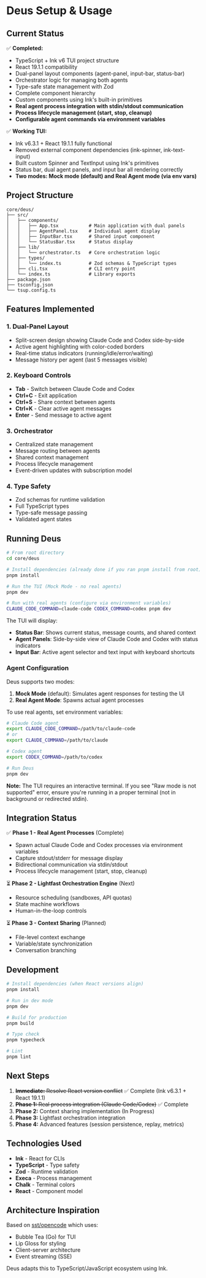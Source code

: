 # Deus Setup & Usage

## Current Status

✅ **Completed:**
- TypeScript + Ink v6 TUI project structure
- React 19.1.1 compatibility
- Dual-panel layout components (agent-panel, input-bar, status-bar)
- Orchestrator logic for managing both agents
- Type-safe state management with Zod
- Complete component hierarchy
- Custom components using Ink's built-in primitives
- **Real agent process integration with stdin/stdout communication**
- **Process lifecycle management (start, stop, cleanup)**
- **Configurable agent commands via environment variables**

✅ **Working TUI:**
- Ink v6.3.1 + React 19.1.1 fully functional
- Removed external component dependencies (ink-spinner, ink-text-input)
- Built custom Spinner and TextInput using Ink's primitives
- Status bar, dual agent panels, and input bar all rendering correctly
- **Two modes: Mock mode (default) and Real Agent mode (via env vars)**

## Project Structure

```
core/deus/
├── src/
│   ├── components/
│   │   ├── App.tsx           # Main application with dual panels
│   │   ├── AgentPanel.tsx    # Individual agent display
│   │   ├── InputBar.tsx      # Shared input component
│   │   └── StatusBar.tsx     # Status display
│   ├── lib/
│   │   └── orchestrator.ts   # Core orchestration logic
│   ├── types/
│   │   └── index.ts          # Zod schemas & TypeScript types
│   ├── cli.tsx               # CLI entry point
│   └── index.ts              # Library exports
├── package.json
├── tsconfig.json
└── tsup.config.ts
```

## Features Implemented

### 1. Dual-Panel Layout
- Split-screen design showing Claude Code and Codex side-by-side
- Active agent highlighting with color-coded borders
- Real-time status indicators (running/idle/error/waiting)
- Message history per agent (last 5 messages visible)

### 2. Keyboard Controls
- **Tab** - Switch between Claude Code and Codex
- **Ctrl+C** - Exit application
- **Ctrl+S** - Share context between agents
- **Ctrl+K** - Clear active agent messages
- **Enter** - Send message to active agent

### 3. Orchestrator
- Centralized state management
- Message routing between agents
- Shared context management
- Process lifecycle management
- Event-driven updates with subscription model

### 4. Type Safety
- Zod schemas for runtime validation
- Full TypeScript types
- Type-safe message passing
- Validated agent states

## Running Deus

```bash
# From root directory
cd core/deus

# Install dependencies (already done if you ran pnpm install from root)
pnpm install

# Run the TUI (Mock Mode - no real agents)
pnpm dev

# Run with real agents (configure via environment variables)
CLAUDE_CODE_COMMAND=claude-code CODEX_COMMAND=codex pnpm dev
```

The TUI will display:
- **Status Bar**: Shows current status, message counts, and shared context
- **Agent Panels**: Side-by-side view of Claude Code and Codex with status indicators
- **Input Bar**: Active agent selector and text input with keyboard shortcuts

### Agent Configuration

Deus supports two modes:

1. **Mock Mode** (default): Simulates agent responses for testing the UI
2. **Real Agent Mode**: Spawns actual agent processes

To use real agents, set environment variables:

```bash
# Claude Code agent
export CLAUDE_CODE_COMMAND=/path/to/claude-code
# or
export CLAUDE_COMMAND=/path/to/claude

# Codex agent
export CODEX_COMMAND=/path/to/codex

# Run Deus
pnpm dev
```

**Note:** The TUI requires an interactive terminal. If you see "Raw mode is not supported" error, ensure you're running in a proper terminal (not in background or redirected stdin).

## Integration Status

✅ **Phase 1 - Real Agent Processes** (Complete)
   - Spawn actual Claude Code and Codex processes via environment variables
   - Capture stdout/stderr for message display
   - Bidirectional communication via stdin/stdout
   - Process lifecycle management (start, stop, cleanup)

⏳ **Phase 2 - Lightfast Orchestration Engine** (Next)
   - Resource scheduling (sandboxes, API quotas)
   - State machine workflows
   - Human-in-the-loop controls

⏳ **Phase 3 - Context Sharing** (Planned)
   - File-level context exchange
   - Variable/state synchronization
   - Conversation branching

## Development

```bash
# Install dependencies (when React versions align)
pnpm install

# Run in dev mode
pnpm dev

# Build for production
pnpm build

# Type check
pnpm typecheck

# Lint
pnpm lint
```

## Next Steps

1. ~~**Immediate:** Resolve React version conflict~~ ✅ Complete (Ink v6.3.1 + React 19.1.1)
2. ~~**Phase 1:** Real process integration (Claude Code/Codex)~~ ✅ Complete
3. **Phase 2:** Context sharing implementation (In Progress)
4. **Phase 3:** Lightfast orchestration integration
5. **Phase 4:** Advanced features (session persistence, replay, metrics)

## Technologies Used

- **Ink** - React for CLIs
- **TypeScript** - Type safety
- **Zod** - Runtime validation
- **Execa** - Process management
- **Chalk** - Terminal colors
- **React** - Component model

## Architecture Inspiration

Based on [sst/opencode](https://github.com/sst/opencode) which uses:
- Bubble Tea (Go) for TUI
- Lip Gloss for styling
- Client-server architecture
- Event streaming (SSE)

Deus adapts this to TypeScript/JavaScript ecosystem using Ink.
